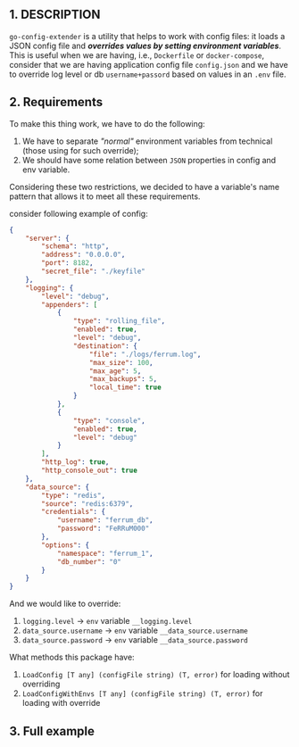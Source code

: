 ## 1. DESCRIPTION

`go-config-extender` is a utility that helps to work with config files: it loads a JSON config file and ***overrides values by setting environment variables***. This is useful when we are having, i.e., `Dockerfile` or `docker-compose`, consider that we are having application 
config file `config.json` and we have to override log level or db `username+passord` based on values in an `.env` file.

## 2. Requirements

To make this thing work, we have to do the following:
1. We have to separate *"normal"* environment variables from technical (those using for such override);
2. We should have some relation between `JSON` properties in config and env variable.

Considering these two restrictions, we decided to have a variable's name pattern that allows it to meet all these requirements.

consider following example of config:
```json
{
    "server": {
        "schema": "http",
        "address": "0.0.0.0",
        "port": 8182,
        "secret_file": "./keyfile"
    },
    "logging": {
        "level": "debug",
        "appenders": [
            {
                "type": "rolling_file",
                "enabled": true,
                "level": "debug",
                "destination": {
                    "file": "./logs/ferrum.log",
                    "max_size": 100,
                    "max_age": 5,
                    "max_backups": 5,
                    "local_time": true
                }
            },
            {
                "type": "console",
                "enabled": true,
                "level": "debug"
            }
        ],
        "http_log": true,
        "http_console_out": true
    },
    "data_source": {
        "type": "redis",
        "source": "redis:6379",
        "credentials": {
            "username": "ferrum_db",
            "password": "FeRRuM000"
        },
        "options": {
            "namespace": "ferrum_1",
            "db_number": "0"
        }
    }
}
```

And we would like to override:
1. `logging.level` -> `env` variable `__logging.level`
2. `data_source.username` -> `env` variable `__data_source.username`
3. `data_source.password` -> `env` variable `__data_source.password`

What methods this package have:
1. `LoadConfig [T any] (configFile string) (T, error)` for loading without overriding
2. `LoadConfigWithEnvs [T any] (configFile string) (T, error)` for loading with override

## 3. Full example